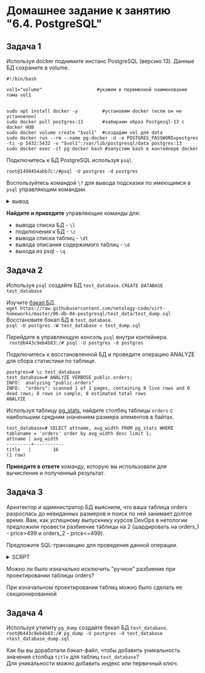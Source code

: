 # Домашнее задание к занятию "6.4. PostgreSQL"

## Задача 1

Используя docker поднимите инстанс PostgreSQL (версию 13). Данные БД сохраните в volume.

```
#!/bin/bash

vol1="volume"                    #укажем в переменной наименование тома vol1


sudo apt install docker -y         #установим docker (если он не установлен)
sudo docker pull postgres:13       #забираем образ Postgesql-13 с docker HUB
sudo docker volume create "$vol1"  #создадим vol для data
sudo docker run --rm --name pg-docker -d -e POSTGRES_PASSWORD=postgres -ti -p 5432:5432 -v "$vol1":/var/lib/postgresql/data postgres:13
sudo docker exec -it pg-docker bash #запустим bash в контейнере docker
```
Подключитесь к БД PostgreSQL используя `psql`.
```
root@1490454abb7c:/#psql -U postgres -d postgres
```

Воспользуйтесь командой `\?` для вывода подсказки по имеющимся в `psql` управляющим командам.
<details>
<summary>вывод</summary>
  
  
 ```
 postgres=# \?
General
  \copyright             show PostgreSQL usage and distribution terms
  \crosstabview [COLUMNS] execute query and display results in crosstab
  \errverbose            show most recent error message at maximum verbosity
  \g [(OPTIONS)] [FILE]  execute query (and send results to file or |pipe);
                         \g with no arguments is equivalent to a semicolon
  \gdesc                 describe result of query, without executing it
  \gexec                 execute query, then execute each value in its result
  \gset [PREFIX]         execute query and store results in psql variables
  \gx [(OPTIONS)] [FILE] as \g, but forces expanded output mode
  \q                     quit psql
  \watch [SEC]           execute query every SEC seconds

Help
  \? [commands]          show help on backslash commands
  \? options             show help on psql command-line options
  \? variables           show help on special variables
  \h [NAME]              help on syntax of SQL commands, * for all commands

Query Buffer
  \e [FILE] [LINE]       edit the query buffer (or file) with external editor
  \ef [FUNCNAME [LINE]]  edit function definition with external editor
  \ev [VIEWNAME [LINE]]  edit view definition with external editor
  \p                     show the contents of the query buffer
  \r                     reset (clear) the query buffer
  \s [FILE]              display history or save it to file
  \w FILE                write query buffer to file

Input/Output
  \copy ...              perform SQL COPY with data stream to the client host
  \echo [-n] [STRING]    write string to standard output (-n for no newline)
  \i FILE                execute commands from file
  \ir FILE               as \i, but relative to location of current script
  \o [FILE]              send all query results to file or |pipe
  \qecho [-n] [STRING]   write string to \o output stream (-n for no newline)
  \warn [-n] [STRING]    write string to standard error (-n for no newline)

Conditional
  \if EXPR               begin conditional block
  \elif EXPR             alternative within current conditional block
  \else                  final alternative within current conditional block
  \endif                 end conditional block

Informational
  (options: S = show system objects, + = additional detail)
  \d[S+]                 list tables, views, and sequences
  \d[S+]  NAME           describe table, view, sequence, or index
  \da[S]  [PATTERN]      list aggregates
  \dA[+]  [PATTERN]      list access methods
  \dAc[+] [AMPTRN [TYPEPTRN]]  list operator classes
  \dAf[+] [AMPTRN [TYPEPTRN]]  list operator families
  \dAo[+] [AMPTRN [OPFPTRN]]   list operators of operator families
  \dAp[+] [AMPTRN [OPFPTRN]]   list support functions of operator families
  \db[+]  [PATTERN]      list tablespaces
  \dc[S+] [PATTERN]      list conversions
  \dC[+]  [PATTERN]      list casts
  \dd[S]  [PATTERN]      show object descriptions not displayed elsewhere
  \dD[S+] [PATTERN]      list domains
  \ddp    [PATTERN]      list default privileges
  \dE[S+] [PATTERN]      list foreign tables
  \det[+] [PATTERN]      list foreign tables
  \des[+] [PATTERN]      list foreign servers
  \deu[+] [PATTERN]      list user mappings
  \dew[+] [PATTERN]      list foreign-data wrappers
  \df[anptw][S+] [PATRN] list [only agg/normal/procedures/trigger/window] functi
ons
  \dF[+]  [PATTERN]      list text search configurations
  \dFd[+] [PATTERN]      list text search dictionaries
  \dFp[+] [PATTERN]      list text search parsers
  \dFt[+] [PATTERN]      list text search templates
  \dg[S+] [PATTERN]      list roles
  \di[S+] [PATTERN]      list indexes
  \dl                    list large objects, same as \lo_list
  \dL[S+] [PATTERN]      list procedural languages
  \dm[S+] [PATTERN]      list materialized views
  \dn[S+] [PATTERN]      list schemas
  \do[S+] [PATTERN]      list operators
  \dO[S+] [PATTERN]      list collations
  \dp     [PATTERN]      list table, view, and sequence access privileges
  \dP[itn+] [PATTERN]    list [only index/table] partitioned relations [n=nested
]
  \drds [PATRN1 [PATRN2]] list per-database role settings
  \dRp[+] [PATTERN]      list replication publications
  \dRs[+] [PATTERN]      list replication subscriptions
  \ds[S+] [PATTERN]      list sequences
  \dt[S+] [PATTERN]      list tables
  \dT[S+] [PATTERN]      list data types
  \du[S+] [PATTERN]      list roles
  \dv[S+] [PATTERN]      list views
  \dx[+]  [PATTERN]      list extensions
  \dy[+]  [PATTERN]      list event triggers
  \l[+]   [PATTERN]      list databases
  \sf[+]  FUNCNAME       show a function's definition
  \sv[+]  VIEWNAME       show a view's definition
  \z      [PATTERN]      same as \dp

Formatting
  \a                     toggle between unaligned and aligned output mode
  \C [STRING]            set table title, or unset if none
  \f [STRING]            show or set field separator for unaligned query output
  \H                     toggle HTML output mode (currently off)
  \pset [NAME [VALUE]]   set table output option
                         (border|columns|csv_fieldsep|expanded|fieldsep|
                         fieldsep_zero|footer|format|linestyle|null|
                         numericlocale|pager|pager_min_lines|recordsep|
                         recordsep_zero|tableattr|title|tuples_only|
                         unicode_border_linestyle|unicode_column_linestyle|
                         unicode_header_linestyle)
  \t [on|off]            show only rows (currently off)
  \T [STRING]            set HTML <table> tag attributes, or unset if none
  \x [on|off|auto]       toggle expanded output (currently off)

Connection
  \c[onnect] {[DBNAME|- USER|- HOST|- PORT|-] | conninfo}
                         connect to new database (currently "postgres")
  \conninfo              display information about current connection
  \encoding [ENCODING]   show or set client encoding
  \password [USERNAME]   securely change the password for a user

Operating System
  \cd [DIR]              change the current working directory
  \setenv NAME [VALUE]   set or unset environment variable
  \timing [on|off]       toggle timing of commands (currently off)
  \! [COMMAND]           execute command in shell or start interactive shell

Variables
  \prompt [TEXT] NAME    prompt user to set internal variable
  \set [NAME [VALUE]]    set internal variable, or list all if no parameters
  \unset NAME            unset (delete) internal variable

Large Objects
  \lo_export LOBOID FILE
  \lo_import FILE [COMMENT]
  \lo_list
  \lo_unlink LOBOID      large object operations

 ``` 
  
</details>
  

**Найдите и приведите** управляющие команды для:
- вывода списка БД - `\l`
- подключения к БД - `\c`
- вывода списка таблиц - `\dt`
- вывода описания содержимого таблиц - `\d`
- выхода из psql - `\q`

## Задача 2

Используя `psql` создайте БД `test_database`. `CREATE DATABASE test_database`

Изучите [бэкап БД](https://github.com/netology-code/virt-homeworks/tree/master/06-db-04-postgresql/test_data).  
`wget https://raw.githubusercontent.com/netology-code/virt-homeworks/master/06-db-04-postgresql/test_data/test_dump.sql  `  
Восстановите бэкап БД в `test_database`.    
`psql -U postgres -W test_database < test_dump.sql`  

Перейдите в управляющую консоль `psql` внутри контейнера.  
` root@b443c9eb4b83:/# psql -U postgres -d postgres`  

Подключитесь к восстановленной БД и проведите операцию ANALYZE для сбора статистики по таблице.
```
postgres=# \c test_database
test_database=# ANALYZE VERBOSE public.orders;
INFO:  analyzing "public.orders"
INFO:  "orders": scanned 1 of 1 pages, containing 8 live rows and 0 dead rows; 8 rows in sample, 8 estimated total rows
ANALYZE
```                                                

Используя таблицу [pg_stats](https://postgrespro.ru/docs/postgresql/12/view-pg-stats), найдите столбец таблицы `orders` 
с наибольшим средним значением размера элементов в байтах.
                                                   
 ```
test_database=# SELECT attname, avg_width FROM pg_stats WHERE tablename = 'orders' order by avg_width desc limit 1;
 attname | avg_width 
---------+-----------
 title   |        16
(1 row)

```

**Приведите в ответе** команду, которую вы использовали для вычисления и полученный результат.

## Задача 3

Архитектор и администратор БД выяснили, что ваша таблица orders разрослась до невиданных размеров и
поиск по ней занимает долгое время. Вам, как успешному выпускнику курсов DevOps в нетологии предложили
провести разбиение таблицы на 2 (шардировать на orders_1 - price>499 и orders_2 - price<=499).

Предложите SQL-транзакцию для проведения данной операции.

<details>
<summary>SCRPT</summary>  
  
```SQL
-- переименование "старой"  orders  
  alter table public.orders rename to orders_old;  

  -- создание новой orders с партиционированием  
  create table public.orders (  
      like public.orders_old  
      including defaults  
      including constraints  
      including indexes  
  );  

 --создание новой orders со значениями price > 499   
 create table public.orders_above499 (  
      check (price>499)  
  ) inherits (public.orders);  

 --создание новой orders со значениями price < 499   
 create table public.orders_under499 (  
      check (price<=499)  
  ) inherits (public.orders);  

 --зададим права на новые таблицы  
  ALTER TABLE public.orders_above499 OWNER TO postgres;  
  ALTER TABLE public.orders_under499 OWNER TO postgres;  

 create rule orders_insert_over_499 as on insert to public.orders  
  where (price>499)  
  do instead insert into public.orders_above499 values(NEW.*);  

  create rule orders_insert_499_or_less as on insert to public.orders  
  where (price<=499)  
  do instead insert into public.orders_under499 values(NEW.*);  

  -- копирование данных из старой в новую  
  insert into public.orders (id,title,price) select id,title,price from public.orders_old;  

  -- перепривязывание SEQUENCE  
  alter table public.orders_old alter id drop default;  
  ALTER SEQUENCE public.orders_id_seq OWNED BY public.orders.id;  

  -- удаление старой orders  
  drop table public.orders_old;  
```
</details>
  
Можно ли было изначально исключить "ручное" разбиение при проектировании таблицы orders?

При изначальном проектировании таблиц можно было сделать ее секционированной  

## Задача 4

Используя утилиту `pg_dump` создайте бекап БД `test_database`.  
`root@b443c9eb4b83:/# pg_dump -U postgres -d test_database >test_database_dump.sql`

Как бы вы доработали бэкап-файл, чтобы добавить уникальность значения столбца `title` для таблиц `test_database`?  
Для уникальности можно добавить индекс или первичный ключ.
